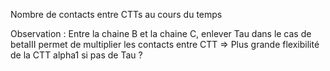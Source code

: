 Nombre de contacts entre CTTs au cours du temps 

Observation : Entre la chaine B et la chaine C, enlever Tau dans le cas de betaIII permet de multiplier les contacts entre CTT
=> Plus grande flexibilité de la CTT alpha1 si pas de Tau ?
